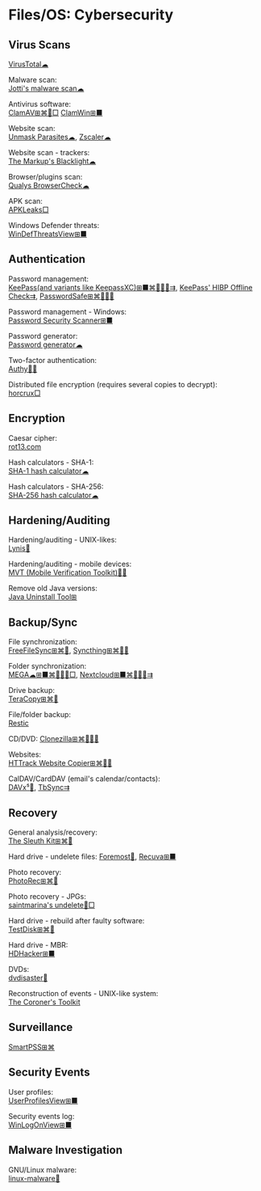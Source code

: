 # Files/OS: Cybersecurity

## Virus Scans

[VirusTotal☁](https://www.virustotal.com/)

Malware scan:  
[Jotti's malware scan☁](https://virusscan.jotti.org/)

Antivirus software:  
[ClamAV⊞⌘🐧□](https://www.clamav.net/)
[ClamWin⊞■](http://www.clamwin.com/)

Website scan:  
[Unmask Parasites☁](https://unmask.sucuri.net/),
[Zscaler☁](https://zulu.zscaler.com/)

Website scan - trackers:  
[The Markup's Blacklight☁](https://themarkup.org/blacklight)

Browser/plugins scan:  
[Qualys BrowserCheck☁](https://browsercheck.qualys.com/)

APK scan:  
[APKLeaks□](https://github.com/dwisiswant0/apkleaks)

Windows Defender threats:  
[WinDefThreatsView⊞■](https://www.nirsoft.net/utils/windows_defender_threats_view.html)

## Authentication

Password management:  
[KeePass(and variants like KeepassXC)⊞■⌘🐧🍎🤖⇉](https://keepass.info/),
[KeePass' HIBP Offline Check⇉](https://github.com/mihaifm/HIBPOfflineCheck),
[PasswordSafe⊞⌘🐧🍎🤖](https://www.pwsafe.org/)

Password management - Windows:  
[Password Security Scanner⊞■](https://www.nirsoft.net/utils/password_security_scanner.html)

Password generator:  
[Password generator☁](https://xorbin.com/tools/password-generator)

Two-factor authentication:  
[Authy🍎🤖](https://authy.com/)

Distributed file encryption (requires several copies to decrypt):  
[horcrux□](https://github.com/jesseduffield/horcrux)

## Encryption

Caesar cipher:  
[rot13.com](https://rot13.com/)

Hash calculators - SHA-1:  
[SHA-1 hash calculator☁](https://xorbin.com/tools/sha1-hash-calculator)

Hash calculators - SHA-256:  
[SHA-256 hash calculator☁](https://xorbin.com/tools/sha256-hash-calculator)

## Hardening/Auditing

Hardening/auditing - UNIX-likes:  
[Lynis🐧](https://cisofy.com/lynis/)

Hardening/auditing - mobile devices:  
[MVT (Mobile Verification Toolkit)🍎🤖](https://github.com/mvt-project/mvt)

Remove old Java versions:  
[Java Uninstall Tool⊞](https://java.com/en/download/uninstalltool.jsp)

## Backup/Sync

File synchronization:  
[FreeFileSync⊞⌘🐧](https://freefilesync.org/),
[Syncthing⊞⌘🐧🤖](https://syncthing.net/)

Folder synchronization:  
[MEGA☁⊞■⌘🐧🍎🤖□](https://mega.nz/),
[Nextcloud⊞■⌘🐧🍎🤖⇉](https://nextcloud.com/)

Drive backup:  
[TeraCopy⊞⌘🤖](https://www.codesector.com/teracopy)

File/folder backup:  
[Restic](https://restic.readthedocs.io/)

CD/DVD:
[Clonezilla⊞⌘🐧🍎🤖](https://clonezilla.org/)

Websites:  
[HTTrack Website Copier⊞⌘🐧🤖](https://www.httrack.com/)

CalDAV/CardDAV (email's calendar/contacts):  
[DAVx⁵🤖](https://f-droid.org/packages/at.bitfire.davdroid/),
[TbSync⇉](https://addons.thunderbird.net/en-us/thunderbird/addon/tbsync/)

## Recovery

General analysis/recovery:  
[The Sleuth Kit⊞⌘🐧](https://github.com/sleuthkit/sleuthkit)

Hard drive - undelete files:
[Foremost🐧](http://foremost.sourceforge.net/),
[Recuva⊞■](https://www.ccleaner.com/recuva)

Photo recovery:  
[PhotoRec⊞⌘🐧](https://www.cgsecurity.org/wiki/PhotoRec)

Photo recovery - JPGs:  
[saintmarina's undelete🐧□](https://github.com/saintmarina/undelete_jpg)

Hard drive - rebuild after faulty software:  
[TestDisk⊞⌘🐧](https://www.cgsecurity.org/wiki/TestDisk)

Hard drive - MBR:  
[HDHacker⊞■](http://dimio.altervista.org/eng/#HDHacker)

DVDs:  
[dvdisaster🐧](https://github.com/speed47/dvdisaster)

Reconstruction of events - UNIX-like system:  
[The Coroner's Toolkit](http://www.porcupine.org/forensics/tct.html)

## Surveillance

[SmartPSS⊞⌘](https://us.dahuasecurity.com/?product=smartpss)

## Security Events

User profiles:  
[UserProfilesView⊞■](https://www.nirsoft.net/utils/user_profiles_view.html)

Security events log:  
[WinLogOnView⊞■](https://www.nirsoft.net/utils/windows_log_on_times_view.html)

## Malware Investigation

GNU/Linux malware:  
[linux-malware🐧](https://github.com/timb-machine/linux-malware)
